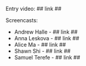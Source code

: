 Entry video: ## link ##

Screencasts:
 - Andrew Halle - ## link ##
 - Anna Leskova - ## link ##
 - Alice Ma - ## link ##
 - Shawn Shi - ## link ##
 - Samuel Terefe - ## link ##